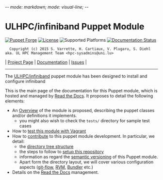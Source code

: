-*- mode: markdown; mode: visual-line;  -*-

# ULHPC/infiniband Puppet Module 

[![Puppet Forge](http://img.shields.io/puppetforge/v/ULHPC/infiniband.svg)](https://forge.puppetlabs.com/ULHPC/infiniband)
[![License](http://img.shields.io/:license-GPL3.0-blue.svg)](LICENSE)
![Supported Platforms](http://img.shields.io/badge/platform-debian-lightgrey.svg)
[![Documentation Status](https://readthedocs.org/projects/ulhpc-puppet-infiniband/badge/?version=latest)](https://readthedocs.org/projects/ulhpc-puppet-infiniband/?badge=latest)

      Copyright (c) 2015 S. Varrette, H. Cartiaux, V. Plugaru, S. Diehl aka. UL HPC Management Team <hpc-sysadmins@uni.lu>

| [Project Page](https://github.com/ULHPC/puppet-infiniband) | [Documentation](http://ulhpc-puppet-infiniband.readthedocs.org/en/latest/) | [Issues](https://github.com/ULHPC/puppet-infiniband/issues) |


-----------
The [ULHPC/infiniband](https://github.com/ULHPC/puppet-infiniband) puppet module has been designed to install and configure infiniband

This is the main page of the documentation for this Puppet module, which is hosted and managed by [Read the Docs](http://ulhpc-infiniband.readthedocs.org/en/latest/).
It proposes to detail the following elements:

* An [Overview](overview.md) of the module is proposed, describing the puppet classes and/or definitions it implements.
     - you might also wish to check the `tests/` directory for sample test cases 
* How to [test this module with Vagrant](vagrant.md)
* How to [contribute](contributing/index.md) to this puppet module development. In particular, we detail:
     - the [directory tree structure](contributing/layout.md)
	 - the steps to follow to [setup this repository](contributing/setup.md)
	 - information as regard the [semantic versioning](contributing/versioning.md) of this Puppet module. 
     - Apart form the directory layout, we will cover various configuration aspects ([git-flow](https://github.com/nvie/gitflow), [RVM](https://rvm.io/), [Bundler](http://bundler.io/) etc.)
* Details on the [Read the Docs](http://ulhpc-puppet-infiniband.readthedocs.org/en/latest/) management.


